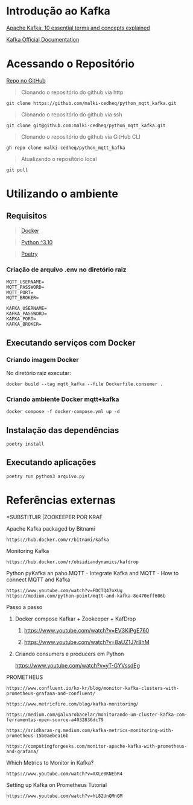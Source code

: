 # Introdução ao Kafka

[Apache Kafka: 10 essential terms and concepts explained](https://www.redhat.com/en/blog/apache-kafka-10-essential-terms-and-concepts-explained)

[Kafka Official Documentation](https://kafka.apache.org/documentation/)

# Acessando o Repositório

[Repo no GitHub](https://github.com/malki-cedheq/python_mqtt_kafka)

> Clonando o repositório do github via http

`git clone https://github.com/malki-cedheq/python_mqtt_kafka.git`

> Clonando o repositório do github via ssh

`git clone git@github.com:malki-cedheq/python_mqtt_kafka.git`

> Clonando o repositório do github via GitHub CLI

`gh repo clone malki-cedheq/python_mqtt_kafka`

> Atualizando o repositório local

`git pull`

# Utilizando o ambiente

## Requisitos

> [Docker](https://www.docker.com/)

> [Python ^3.10](https://www.python.org/)

> [Poetry](https://python-poetry.org/)

### Criação de arquivo .env no diretório raiz

```
MQTT_USERNAME=
MQTT_PASSWORD=
MQTT_PORT=
MQTT_BROKER=

KAFKA_USERNAME=
KAFKA_PASSWORD=
KAFKA_PORT=
KAFKA_BROKER=
```

## Executando serviços com Docker

### Criando imagem Docker

No diretório raiz executar:

`docker build --tag mqtt_kafka --file Dockerfile.consumer .`

### Criando ambiente Docker mqtt+kafka

`docker compose -f docker-compose.yml up -d`

## Instalação das dependências

`poetry install`

## Executando aplicações

`poetry run python3 arquivo.py`

# Referências externas

\*SUBSTITUIR |ZOOKEEPER POR KRAF

Apache Kafka packaged by Bitnami

    https://hub.docker.com/r/bitnami/kafka

Monitoring Kafka

    https://hub.docker.com/r/obsidiandynamics/kafdrop

Python pyKafka an paho.MQTT - Integrate Kafka and MQTT - How to connect MQTT and Kafka

    https://www.youtube.com/watch?v=FDCTQ47oXUg
    https://medium.com/python-point/mqtt-and-kafka-8e470eff606b

Passo a passo

1. Docker compose Kafkar + Zookeeper + KafDrop

   1. https://www.youtube.com/watch?v=EV3KiPgE760

   2. https://www.youtube.com/watch?v=8aUZ1J7r8hM

2. Criando consumers e producers em Python

   https://www.youtube.com/watch?v=yT-GYVssdEg

PROMETHEUS

    https://www.confluent.io/ko-kr/blog/monitor-kafka-clusters-with-prometheus-grafana-and-confluent/

    https://www.metricfire.com/blog/kafka-monitoring/

    https://medium.com/@alvarobacelar/monitorando-um-cluster-kafka-com-ferramentas-open-source-a4032836dc79

    https://sridharan-rg.medium.com/kafka-metrics-monitoring-with-prometheus-15b0aebea16b

    https://computingforgeeks.com/monitor-apache-kafka-with-prometheus-and-grafana/

Which Metrics to Monitor in Kafka?

    https://www.youtube.com/watch?v=XXLe0KNEbR4

Setting up Kafka on Prometheus Tutorial

    https://www.youtube.com/watch?v=hL82UnQMnGM
